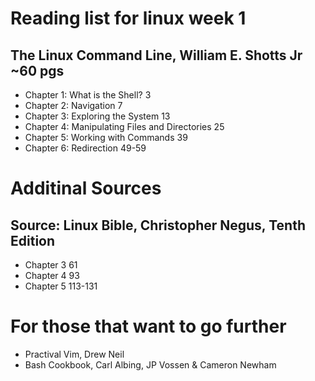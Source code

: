 # Reading list for linux week 1

## The Linux Command Line, William E. Shotts Jr ~60 pgs
* Chapter 1: What is the Shell?                    3
* Chapter 2: Navigation                            7
* Chapter 3: Exploring the System                 13
* Chapter 4: Manipulating Files and Directories   25
* Chapter 5: Working with Commands                39
* Chapter 6: Redirection                          49-59

# Additinal Sources
## Source: Linux Bible, Christopher Negus, Tenth Edition
* Chapter 3 61
* Chapter 4 93
* Chapter 5 113-131

# For those that want to go further
* Practival Vim, Drew Neil
* Bash Cookbook, Carl Albing, JP Vossen & Cameron Newham



 
